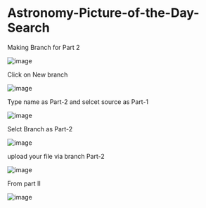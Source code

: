 # Astronomy-Picture-of-the-Day-Search

Making Branch for Part 2

![image](https://github.com/suragsp/Astronomy-Picture-of-the-Day-Search/assets/104720115/e249bf53-fd52-47be-b778-aaeb9aca2656)

Click on New branch

![image](https://github.com/suragsp/Astronomy-Picture-of-the-Day-Search/assets/104720115/0aee5db8-b1bc-4279-9b51-b63e45c2502c)

Type name as Part-2 and selcet source as Part-1

![image](https://github.com/suragsp/Astronomy-Picture-of-the-Day-Search/assets/104720115/ca0dfbbc-b085-4ba5-9a78-b849fb05a6a1)

Selct Branch as Part-2

![image](https://github.com/suragsp/Astronomy-Picture-of-the-Day-Search/assets/104720115/438758a6-65ed-4fee-bff8-cbc0a90b40f9)

upload your file via branch Part-2

![image](https://github.com/suragsp/Astronomy-Picture-of-the-Day-Search/assets/104720115/1fd45bc8-e480-4695-85cc-6a9bdc2dae6c)






From part II

![image](https://github.com/suragsp/Astronomy-Picture-of-the-Day-Search/assets/104720115/eda28a2c-0013-4013-b686-91b8024d7fbc)
